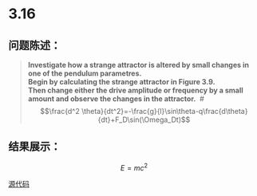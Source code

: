 # 3.16


## 问题陈述：
> **Investigate how a strange attractor is altered by small changes in one of the pendulum parametres.<br>
> Begin by calculating the strange attractor in Figure 3.9.<br>
> Then change either the drive amplitude or frequency by a small amount and observe the changes in  the attractor.**
 #
$$\frac{d^2 \theta}{dt^2}=-\frac{g}{l}\sin\theta-q\frac{d\theta}{dt}+F_D\sin(\Omega_Dt)$$


## 结果展示： 
$$E=mc^2$$

[源代码](https://github.com/tzwhu/computational_physics_N2015301020096/blob/master/3.16code.txt) 
